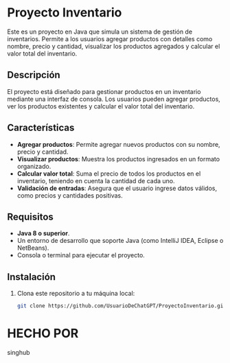# Proyecto Inventario

Este es un proyecto en Java que simula un sistema de gestión de inventarios. Permite a los usuarios agregar productos con detalles como nombre, precio y cantidad, visualizar los productos agregados y calcular el valor total del inventario.

## Descripción

El proyecto está diseñado para gestionar productos en un inventario mediante una interfaz de consola. Los usuarios pueden agregar productos, ver los productos existentes y calcular el valor total del inventario.

## Características

- **Agregar productos**: Permite agregar nuevos productos con su nombre, precio y cantidad.
- **Visualizar productos**: Muestra los productos ingresados en un formato organizado.
- **Calcular valor total**: Suma el precio de todos los productos en el inventario, teniendo en cuenta la cantidad de cada uno.
- **Validación de entradas**: Asegura que el usuario ingrese datos válidos, como precios y cantidades positivas.

## Requisitos

- **Java 8 o superior**.
- Un entorno de desarrollo que soporte Java (como IntelliJ IDEA, Eclipse o NetBeans).
- Consola o terminal para ejecutar el proyecto.

## Instalación

1. Clona este repositorio a tu máquina local:
   ```bash
   git clone https://github.com/UsuarioDeChatGPT/ProyectoInventario.git
# HECHO POR 
 singhub